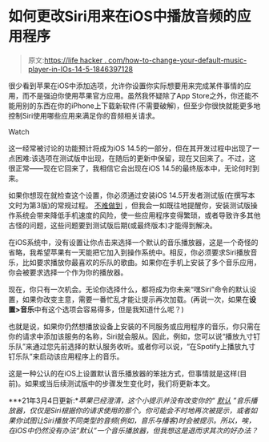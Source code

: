 # 如何更改Siri用来在iOS中播放音频的应用程序

> 原文:[https://life hacker . com/how-to-change-your-default-music-player-in-IOs-14-5-1846397128](https://lifehacker.com/how-to-change-your-default-music-player-in-ios-14-5-1846397128)

很少看到苹果在iOS中添加选项，允许你设置你实际想要用来完成某件事情的应用，而不是强迫你使用苹果官方应用。虽然我怀疑除了App Store之外，你还能不能用别的东西在你的iPhone上下载新软件(不需要破解)，但至少你很快就能更多地控制Siri使用哪些应用来满足你的音频相关请求。

Watch

这一经常被讨论的功能预计将成为iOS 14.5的一部分，但在其开发过程中出现了一点困难:该选项在测试版中出现，在随后的更新中保留，现在又回来了。不过，这很正常——现在它回来了，我相信它会出现在iOS 14.5的最终版本中，无论何时到来。

如果你想现在就检查这个设置，你必须通过安装iOS 14.5开发者测试版(在撰写本文时为第3版)的常规过程。 [不难做到](https://lifehacker.com/install-ios-14-5-beta-2-to-fix-the-iphone-12-green-tint-1846287071) ，但我会一如既往地提醒你，安装测试版操作系统会带来降低手机速度的风险，使一些应用程序变得繁琐，或者导致许多其他古怪的问题，这些问题要到测试版后期(或最终版本)才能得到解决。

在iOS系统中，没有设置让你点击来选择一个默认的音乐播放器，这是一个奇怪的省略，我希望苹果有一天能把它加入到操作系统中。相反，你必须要求Siri播放音乐，比如要求播放你最喜欢的乐队的歌曲。如果你在手机上安装了多个音乐应用，你会被要求选择一个作为你的播放器。

现在，你只有一次机会。无论你选择什么，都将成为你未来“嘿Siri”命令的默认设置，如果你改变主意，需要一番忙乱才能让提示再次加载。(再说一次，如果在**设置>音乐**中有这个选项会容易得多，但是我知道什么呢？)

也就是说，如果你仍然想播放设备上安装的不同服务或应用程序的音乐，你只需在你的请求中添加该服务的名称，Siri就会服从。因此，例如，您可以说“播放九寸钉乐队”来通过您先前选择的默认服务收听。或者你可以说，“在Spotify上播放九寸钉乐队”来启动该应用程序上的音乐。

这是一种公认的在iOS上设置默认音乐播放器的笨拙方式，但事情就是这样(目前)。如果或当后续测试版中的步骤发生变化时，我们将更新本文。

***21年3月4日更新:**苹果已经澄清，这个小提示并没有改变你的“* [*默认*](https://techcrunch.com/2021/03/04/apple-clarifies-you-cant-actually-set-a-default-music-service-in-ios-14-5/) *”音乐播放器，仅仅是Siri根据你的请求使用的那个。你可能会不时地再次被提示，或者如果你试图让Siri播放不同类型的音频(例如，音乐与播客)时会被提示。所以，唉，在iOS中仍然没有办法“默认”一个音乐播放器，但我想这是退而求其次的好办法？*
